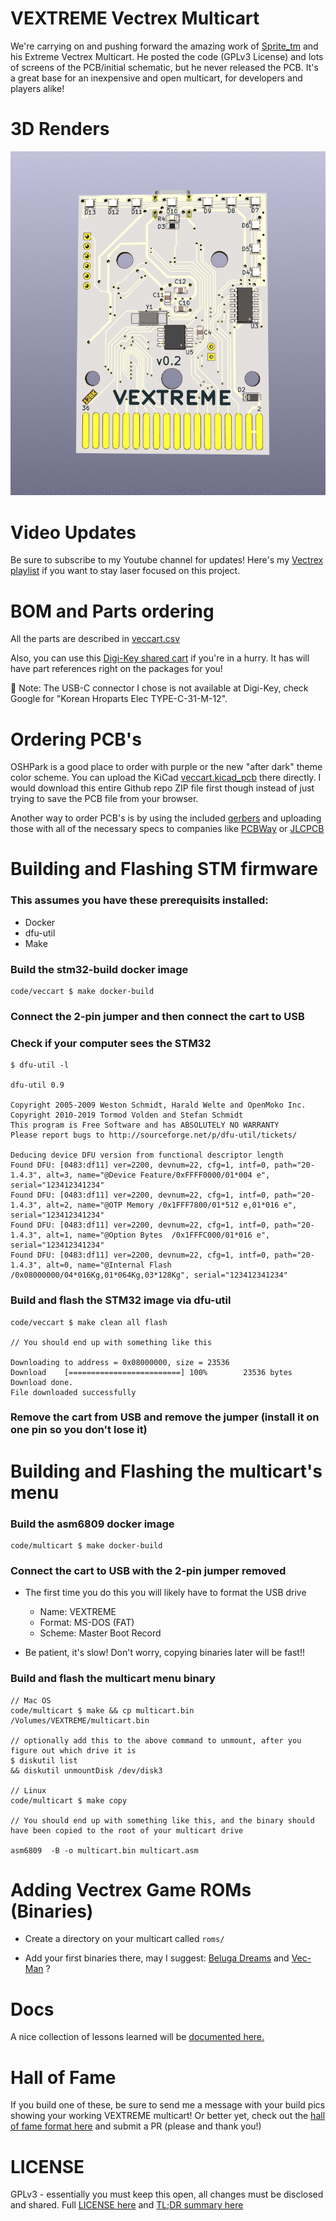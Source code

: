 VEXTREME Vectrex Multicart
===

We're carrying on and pushing forward the amazing work of [Sprite_tm](http://spritesmods.com/?art=veccart&page=1) and his Extreme Vectrex Multicart. He posted the code (GPLv3 License) and lots of screens of the PCB/initial schematic, but he never released the PCB. It's a great base for an inexpensive and open multicart, for developers and players alike!

3D Renders
===

![v0.2 Render](images/vextreme-v0.2-white.gif)

Video Updates
===

Be sure to subscribe to my Youtube channel for updates!  Here's my [Vectrex playlist](https://www.youtube.com/watch?v=zkJ-z77fJCw&list=PL7MgXfpGKg6CCaIQejZVb5CsTg3-5mHU0&index=1) if you want to stay laser focused on this project.

BOM and Parts ordering
===

All the parts are described in [veccart.csv](bom/veccart.csv)

Also, you can use this [Digi-Key shared cart](https://www.digikey.com/short/pv2qr0) if you're in a hurry.  It has will have part references right on the packages for you!

:pencil: Note: The USB-C connector I chose is not available at Digi-Key, check Google for "Korean Hroparts Elec TYPE-C-31-M-12".


Ordering PCB's
===

OSHPark is a good place to order with purple or the new "after dark" theme color scheme.  You can upload the KiCad [veccart.kicad_pcb](hardware/veccart.kicad_pcb) there directly.  I would download this entire Github repo ZIP file first though instead of just trying to save the PCB file from your browser.

Another way to order PCB's is by using the included [gerbers](hardware/gerbers) and uploading those with all of the necessary specs to companies like [PCBWay](https://www.pcbway.com) or [JLCPCB](https://jlcpcb.com)

Building and Flashing STM firmware
===

### This assumes you have these prerequisits installed:

- Docker
- dfu-util
- Make

### Build the stm32-build docker image
```
code/veccart $ make docker-build
```

### Connect the 2-pin jumper and then connect the cart to USB

### Check if your computer sees the STM32
```
$ dfu-util -l

dfu-util 0.9

Copyright 2005-2009 Weston Schmidt, Harald Welte and OpenMoko Inc.
Copyright 2010-2019 Tormod Volden and Stefan Schmidt
This program is Free Software and has ABSOLUTELY NO WARRANTY
Please report bugs to http://sourceforge.net/p/dfu-util/tickets/

Deducing device DFU version from functional descriptor length
Found DFU: [0483:df11] ver=2200, devnum=22, cfg=1, intf=0, path="20-1.4.3", alt=3, name="@Device Feature/0xFFFF0000/01*004 e", serial="123412341234"
Found DFU: [0483:df11] ver=2200, devnum=22, cfg=1, intf=0, path="20-1.4.3", alt=2, name="@OTP Memory /0x1FFF7800/01*512 e,01*016 e", serial="123412341234"
Found DFU: [0483:df11] ver=2200, devnum=22, cfg=1, intf=0, path="20-1.4.3", alt=1, name="@Option Bytes  /0x1FFFC000/01*016 e", serial="123412341234"
Found DFU: [0483:df11] ver=2200, devnum=22, cfg=1, intf=0, path="20-1.4.3", alt=0, name="@Internal Flash  /0x08000000/04*016Kg,01*064Kg,03*128Kg", serial="123412341234"
```

### Build and flash the STM32 image via dfu-util
```
code/veccart $ make clean all flash

// You should end up with something like this

Downloading to address = 0x08000000, size = 23536
Download    [=========================] 100%        23536 bytes
Download done.
File downloaded successfully
```

### Remove the cart from USB and remove the jumper (install it on one pin so you don't lose it)


Building and Flashing the multicart's menu
===

### Build the asm6809 docker image
```
code/multicart $ make docker-build
```

### Connect the cart to USB with the 2-pin jumper removed

- The first time you do this you will likely have to format the USB drive

  - Name: VEXTREME
  - Format: MS-DOS (FAT)
  - Scheme: Master Boot Record

- Be patient, it's slow!  Don't worry, copying binaries later will be fast!!

### Build and flash the multicart menu binary
```
// Mac OS
code/multicart $ make && cp multicart.bin /Volumes/VEXTREME/multicart.bin

// optionally add this to the above command to unmount, after you figure out which drive it is
$ diskutil list
&& diskutil unmountDisk /dev/disk3

// Linux
code/multicart $ make copy

// You should end up with something like this, and the binary should have been copied to the root of your multicart drive

asm6809  -B -o multicart.bin multicart.asm
```

Adding Vectrex Game ROMs (Binaries)
===

- Create a directory on your multicart called `roms/`

- Add your first binaries there, may I suggest: [Beluga Dreams](https://8-bit-waves.itch.io/beluga-dreams) and [Vec-Man](http://eiti.fh-pforzheim.de/personen/johannsen/projektlabor/vectrex_2019/vectrex_game_vec_man.htm) ?

Docs
===

A nice collection of lessons learned will be [documented here.](docs/)


Hall of Fame
===

If you build one of these, be sure to send me a message with your build pics showing your working VEXTREME multicart!  Or better yet, check out the [hall of fame format here](hall-of-fame/) and submit a PR (please and thank you!)

LICENSE
===

GPLv3 - essentially you must keep this open, all changes must be disclosed and shared.  Full [LICENSE here](LICENSE) and [TL;DR summary here](https://tldrlegal.com/license/gnu-general-public-license-v3-(gpl-3))

